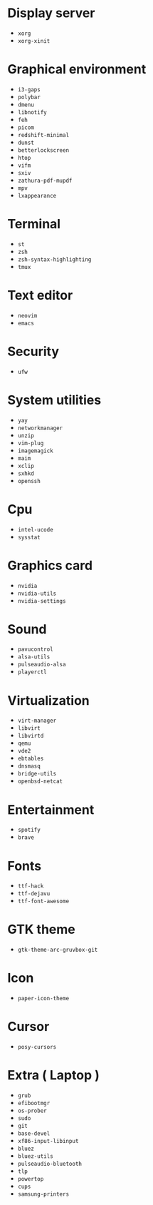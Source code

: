 # Display server

* `xorg`
* `xorg-xinit`

# Graphical environment

* `i3-gaps`
* `polybar`
* `dmenu`
* `libnotify`
* `feh`
* `picom`
* `redshift-minimal`
* `dunst`
* `betterlockscreen`
* `htop`
* `vifm`
* `sxiv`
* `zathura-pdf-mupdf`
* `mpv`
* `lxappearance`

# Terminal

* `st`
* `zsh`
* `zsh-syntax-highlighting`
* `tmux`

# Text editor

* `neovim`
* `emacs`

# Security

* `ufw`

# System utilities

* `yay`
* `networkmanager`
* `unzip`
* `vim-plug`
* `imagemagick`
* `maim`
* `xclip`
* `sxhkd`
* `openssh`

# Cpu

* `intel-ucode`
* `sysstat`

# Graphics card

* `nvidia`
* `nvidia-utils`
* `nvidia-settings`

# Sound

* `pavucontrol`
* `alsa-utils`
* `pulseaudio-alsa`
* `playerctl`

# Virtualization

* `virt-manager`
* `libvirt`
* `libvirtd`
* `qemu`
* `vde2`
* `ebtables`
* `dnsmasq`
* `bridge-utils`
* `openbsd-netcat`

# Entertainment

* `spotify`
* `brave`

# Fonts

* `ttf-hack`
* `ttf-dejavu`
* `ttf-font-awesome`

# GTK theme
* `gtk-theme-arc-gruvbox-git`

# Icon
* `paper-icon-theme`

# Cursor
* `posy-cursors`

# Extra ( Laptop )

* `grub`
* `efibootmgr`
* `os-prober`
* `sudo`
* `git`
* `base-devel`
* `xf86-input-libinput`
* `bluez`
* `bluez-utils`
* `pulseaudio-bluetooth`
* `tlp`
* `powertop`
* `cups`
* `samsung-printers`
